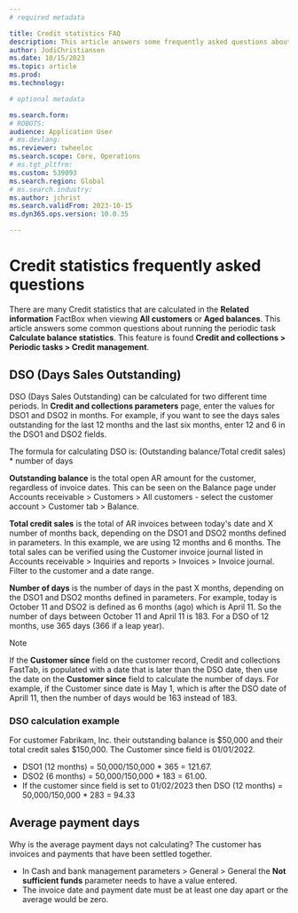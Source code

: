 ```yaml
---
# required metadata

title: Credit statistics FAQ
description: This article answers some frequently asked questions about Credit statistics
author: JodiChristiansen
ms.date: 10/15/2023
ms.topic: article
ms.prod: 
ms.technology: 

# optional metadata

ms.search.form:  
# ROBOTS: 
audience: Application User
# ms.devlang: 
ms.reviewer: twheeloc
ms.search.scope: Core, Operations
# ms.tgt_pltfrm: 
ms.custom: 539093
ms.search.region: Global
# ms.search.industry: 
ms.author: jchrist
ms.search.validFrom: 2023-10-15
ms.dyn365.ops.version: 10.0.35

---
```

# Credit statistics frequently asked questions

There are many Credit statistics that are calculated in the **Related information** FactBox when viewing **All customers** or **Aged balances**. This article answers some common questions about running the periodic task **Calculate balance statistics**. This feature is found **Credit and collections > Periodic tasks > Credit management**. 

## DSO (Days Sales Outstanding)

DSO (Days Sales Outstanding) can be calculated for two different time periods. In **Credit and collections parameters** page, enter the values for DSO1 and DSO2 in months. For example, if you want to see the days sales outstanding for the last 12 months and the last six months, enter 12 and 6 in the DSO1 and DSO2 fields. 

The formula for calculating DSO is:
(Outstanding balance/Total credit sales) * number of days

**Outstanding balance** is the total open AR amount for the customer, regardless of invoice dates. This can be seen on the Balance page under Accounts receivable > Customers > All customers - select the customer account > Customer tab > Balance. 

**Total credit sales** is the total of AR invoices between today's date and X number of months back, depending on the DSO1 and DSO2 months defined in parameters. In this example, we are using 12 months and 6 months. The total sales can be verified using the Customer invoice journal listed in Accounts receivable > Inquiries and reports > Invoices > Invoice journal. Filter to the customer and a date range. 

**Number of days** is the number of days in the past X months, depending on the DSO1 and DSO2 months defined in parameters. For example, today is October 11 and DSO2 is defined as 6 months (ago) which is April 11. So the number of days between October 11 and April 11 is 183. For a DSO of 12 months, use 365 days (366 if a leap year). 
> [!Note]
> If the **Customer since** field on the customer record, Credit and collections FastTab, is populated with a date that is later than the DSO date, then use the date on the **Customer since** field to calculate the number of days. For example, if the Customer since date is May 1, which is after the DSO date of Aprill 11, then the number of days would be 163 instead of 183. 

### DSO calculation example
For customer Fabrikam, Inc. their outstanding balance is $50,000 and their total credit sales $150,000. The Customer since field is 01/01/2022. 
- DSO1 (12 months) = 50,000/150,000 * 365 = 121.67. 
- DSO2 (6 months) = 50,000/150,000 * 183 = 61.00. 
- If the customer since field is set to 01/02/2023 then DSO (12 months)  = 50,000/150,000 * 283  = 94.33

## Average payment days
Why is the average payment days not calculating? The customer has invoices and payments that have been settled together. 
- In Cash and bank management parameters > General > General the **Not sufficient funds** parameter needs to have a value entered.
- The invoice date and payment date must be at least one day apart or the average would be zero. 
